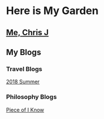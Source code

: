 # Here is My Garden

## [Me, Chris J](2018-8-26-Chris.md)

## My Blogs

### Travel Blogs
[2018 Summer](_posts/travel/2018-8-26-2018Summer.md)

### Philosophy Blogs
[Piece of I Know](_posts/philosophy/2018-8-26-PieceofPhilosophy.md)